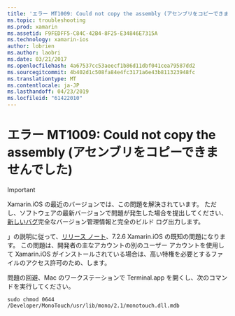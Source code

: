 ```yaml
---
title: 'エラー MT1009: Could not copy the assembly (アセンブリをコピーできませんでした)'
ms.topic: troubleshooting
ms.prod: xamarin
ms.assetid: F9FEDFF5-C84C-42B4-8F25-E34846E7315A
ms.technology: xamarin-ios
author: lobrien
ms.author: laobri
ms.date: 03/21/2017
ms.openlocfilehash: 4a67537cc53aeecf1b86d11dbf041cea79587dd2
ms.sourcegitcommit: 4b402d1c508fa84e4fc3171a6e43b811323948fc
ms.translationtype: MT
ms.contentlocale: ja-JP
ms.lasthandoff: 04/23/2019
ms.locfileid: "61422010"
---
```

# <a name="error-mt1009-could-not-copy-the-assembly"></a>エラー MT1009: Could not copy the assembly (アセンブリをコピーできませんでした)

> [!IMPORTANT]
> Xamarin.iOS の最近のバージョンでは、この問題を解決されています。 ただし、ソフトウェアの最新バージョンで問題が発生した場合を提出してください、[新しいバグ](~/cross-platform/troubleshooting/questions/howto-file-bug.md)完全なバージョン管理情報と完全のビルド ログ出力します。

」の説明に従って、[リリース ノート](https://developer.xamarin.com/releases/ios/xamarin.ios_7/xamarin.ios_7.2/)、7.2.6 Xamarin.iOS の既知の問題になります。 この問題は、開発者の主なアカウントの別のユーザー アカウントを使用して Xamarin.iOS がインストールされている場合は、高い特権を必要とするファイルのアクセス許可のため、します。

問題の回避、Mac のワークステーションで Terminal.app を開くし、次のコマンドを実行してください。

`sudo chmod 0644 /Developer/MonoTouch/usr/lib/mono/2.1/monotouch.dll.mdb`

